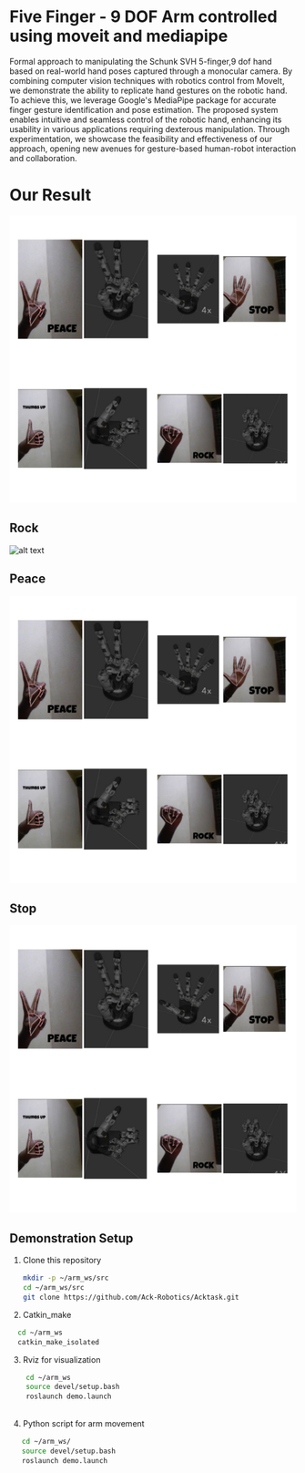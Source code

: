 # Five Finger - 9 DOF Arm controlled using moveit and mediapipe 

Formal approach to manipulating the Schunk SVH 5-finger,9 dof hand based on real-world hand poses captured through a monocular camera. By combining computer vision techniques with robotics control from MoveIt, we demonstrate the ability to replicate hand gestures on the robotic hand. To achieve this, we leverage Google's MediaPipe package for accurate finger gesture identification and pose estimation. The proposed system enables intuitive and seamless control of the robotic hand, enhancing its usability in various applications requiring dexterous manipulation. Through experimentation, we showcase the feasibility and effectiveness of our approach, opening new avenues for gesture-based human-robot interaction and collaboration.


# Our Result
![alt text](https://github.com/Ack-Robotics/Acktask/blob/main/assets/9_dof_using_moveit.jpg)

## Rock
![alt text](https://drive.google.com/file/d/1ed3IKfYV3QjuTdAtwRqr5HsdekpqI5cu/view)
## Peace
![alt text](https://github.com/Ack-Robotics/Acktask/blob/main/assets/9_dof_using_moveit.jpg)
## Stop
![alt text](https://github.com/Ack-Robotics/Acktask/blob/main/assets/9_dof_using_moveit.jpg)

## Demonstration Setup
1. Clone this repository

   ```bash
   mkdir -p ~/arm_ws/src
   cd ~/arm_ws/src
   git clone https://github.com/Ack-Robotics/Acktask.git
   
   ```
   
 2. Catkin_make
  ```bash
    cd ~/arm_ws
    catkin_make_isolated   
   ```
 3. Rviz for visualization 
```bash
    cd ~/arm_ws
    source devel/setup.bash 
    roslaunch demo.launch
    
   ```
 4. Python script for arm movement
 ```bash
    cd ~/arm_ws/
    source devel/setup.bash 
    roslaunch demo.launch
    
   ```
